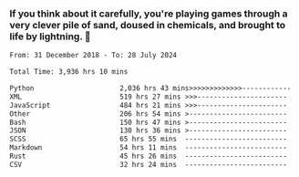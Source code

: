 ### If you think about it carefully, you're playing games through a very clever pile of sand, doused in chemicals, and brought to life by lightning.  👋


<!--START_SECTION:waka-->

```txt
From: 31 December 2018 - To: 28 July 2024

Total Time: 3,936 hrs 10 mins

Python                     2,036 hrs 43 mins>>>>>>>>>>>>>------------   51.75 %
XML                        519 hrs 27 mins >>>----------------------   13.20 %
JavaScript                 484 hrs 21 mins >>>----------------------   12.31 %
Other                      206 hrs 54 mins >------------------------   05.26 %
Bash                       150 hrs 47 mins >------------------------   03.83 %
JSON                       130 hrs 36 mins >------------------------   03.32 %
SCSS                       65 hrs 55 mins  -------------------------   01.68 %
Markdown                   54 hrs 11 mins  -------------------------   01.38 %
Rust                       45 hrs 26 mins  -------------------------   01.15 %
CSV                        32 hrs 24 mins  -------------------------   00.82 %
```

<!--END_SECTION:waka-->
